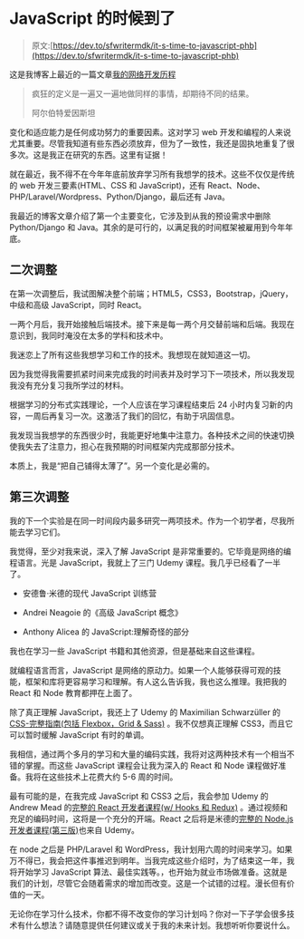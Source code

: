 # JavaScript 的时候到了

> 原文:[https://dev.to/sfwritermdk/it-s-time-to-javascript-phb](https://dev.to/sfwritermdk/it-s-time-to-javascript-phb)

这是我博客上最近的一篇文章[我的网络开发历程](https://mywebdevelopmentodyssey.dev/its-time-to-javascript/)

> 疯狂的定义是一遍又一遍地做同样的事情，却期待不同的结果。
> 
> 阿尔伯特爱因斯坦

变化和适应能力是任何成功努力的重要因素。这对学习 web 开发和编程的人来说尤其重要。尽管我知道有些东西必须放弃，但为了一致性，我还是固执地重复了很多次。这是我正在研究的东西。这里有证据！

就在最近，我不得不在今年年底前放弃学习所有我想学的技术。这些不仅仅是传统的 web 开发三要素(HTML、CSS 和 JavaScript)，还有 React、Node、PHP/Laravel/Wordpress、Python/Django，最后还有 Java。

我最近的博客文章介绍了第一个主要变化，它涉及到从我的预设需求中删除 Python/Django 和 Java。其余的是可行的，以满足我的时间框架被雇用到今年年底。

## [](#second-adjustment)二次调整

在第一次调整后，我试图解决整个前端；HTML5，CSS3，Bootstrap，jQuery，中级和高级 JavaScript，同时 React。

一两个月后，我开始接触后端技术。接下来是每一两个月交替前端和后端。我现在意识到，我同时淹没在太多的学科和技术中。

我迷恋上了所有这些我想学习和工作的技术。我想现在就知道这一切。

因为我觉得我需要抓紧时间来完成我的时间表并及时学习下一项技术，所以我发现我没有充分复习我所学过的材料。

根据学习的分布式实践理论，一个人应该在学习课程结束后 24 小时内复习新的内容，一周后再复习一次。这激活了我们的回忆，有助于巩固信息。

我发现当我想学的东西很少时，我能更好地集中注意力。各种技术之间的快速切换使我失去了注意力，担心在我预期的时间框架内完成那部分技术。

本质上，我是“把自己铺得太薄了”。另一个变化是必需的。

## [](#third-adjustment)第三次调整

我的下一个实验是在同一时间段内最多研究一两项技术。作为一个初学者，尽我所能去学习它们。

我觉得，至少对我来说，深入了解 JavaScript 是非常重要的。它毕竟是网络的编程语言。光是 JavaScript，我就上了三门 Udemy 课程。我几乎已经看了一半了。

*   安德鲁·米德的现代 JavaScript 训练营

*   Andrei Neagoie 的《高级 JavaScript 概念》

*   Anthony Alicea 的 JavaScript:理解奇怪的部分

我也在学习一些 JavaScript 书籍和其他资源，但是基础来自这些课程。

就编程语言而言，JavaScript 是网络的原动力。如果一个人能够获得可观的技能，框架和库将更容易学习和理解。有人这么告诉我，我也这么推理。我把我的 React 和 Node 教育都押在上面了。

除了真正理解 JavaScript，我还上了 Udemy 的 Maximilian Schwarzüller 的[CSS-完整指南(包括 Flexbox，Grid & Sass)](https://www.udemy.com/course/css-the-complete-guide-incl-flexbox-grid-sass/) 。我不仅想真正理解 CSS3，而且它可以暂时缓解 JavaScript 有时的单调。

我相信，通过两个多月的学习和大量的编码实践，我将对这两种技术有一个相当不错的掌握。而这些 JavaScript 课程会让我为深入的 React 和 Node 课程做好准备。我将在这些技术上花费大约 5-6 周的时间。

最有可能的是，在我完成 JavaScript 和 CSS3 之后，我会参加 Udemy 的 Andrew Mead 的[完整的 React 开发者课程(w/ Hooks 和 Redux)](https://www.udemy.com/react-2nd-edition/) 。通过视频和充足的编码时间，这将是一个充分的开端。React 之后将是米德的[完整的 Node.js 开发者课程(第三版)](https://www.udemy.com/the-complete-nodejs-developer-course-2/)也来自 Udemy。

在 node 之后是 PHP/Laravel 和 WordPress，我计划用六周的时间来学习。如果万不得已，我会把这件事推迟到明年。当我完成这些介绍时，为了结束这一年，我将开始学习 JavaScript 算法、最佳实践等。，也开始为就业市场做准备。这就是我们的计划，尽管它会随着需求的增加而改变。这是一个试错的过程。漫长但有价值的一天。

无论你在学习什么技术，你都不得不改变你的学习计划吗？你对一下子学会很多技术有什么想法？请随意提供任何建议或关于我的未来计划。我想听听你要说什么。